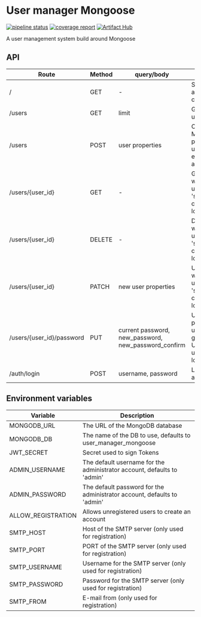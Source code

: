 # User manager Mongoose

[![pipeline status](https://gitlab.com/moreillon_ci/user_manager_mongoose/badges/master/pipeline.svg)](https://gitlab.com/moreillon_ci/user_manager_mongoose/-/commits/master) 
[![coverage report](https://gitlab.com/moreillon_ci/user_manager_mongoose/badges/master/coverage.svg)](https://gitlab.com/moreillon_ci/user_manager_mongoose/-/commits/master)
[![Artifact Hub](https://img.shields.io/endpoint?url=https://artifacthub.io/badge/repository/user-manager-mongoose)](https://artifacthub.io/packages/search?repo=user-manager-mongoose)

A user management system build around Mongoose

## API
| Route | Method | query/body | Description |
| --- | --- | --- | --- |
| / | GET | - | Show application configuration |
| /users | GET | limit | Get the list of users |
| /users | POST | user properties | Creates a user. Mandatory properties are username (or email_address) and password |
| /users/{user_id} | GET | - | Get the user with the given user ID. Use 'self' for user currently logged in |
| /users/{user_id} | DELETE | - | Delete user with the given user ID. Use 'self' for user currently logged in |
| /users/{user_id} | PATCH | new user properties | Update user with the given user ID. Use 'self' for user currently logged in |
| /users/{user_id}/password | PUT | current password, new_password, new_password_confirm | Update the password of user with the given user ID. Use 'self' for user currently logged in |
| /auth/login | POST | username, password | Login, returns a jwt |

## Environment variables
| Variable  | Description |
| --- | --- |
| MONGODB_URL | The URL of the MongoDB database |
| MONGODB_DB | The name of the DB to use, defaults to user_manager_mongoose |
| JWT_SECRET | Secret used to sign Tokens |
| ADMIN_USERNAME | The default username for the administrator account, defaults to 'admin' |
| ADMIN_PASSWORD | The default password for the administrator account, defaults to 'admin' |
| ALLOW_REGISTRATION | Allows unregistered users to create an account |
| SMTP_HOST | Host of the SMTP server (only used for registration) |
| SMTP_PORT | PORT of the SMTP server (only used for registration) |
| SMTP_USERNAME | Username for the  SMTP server (only used for registration) |
| SMTP_PASSWORD | Password for the SMTP server (only used for registration) |
| SMTP_FROM | E-mail from (only used for registration) |
